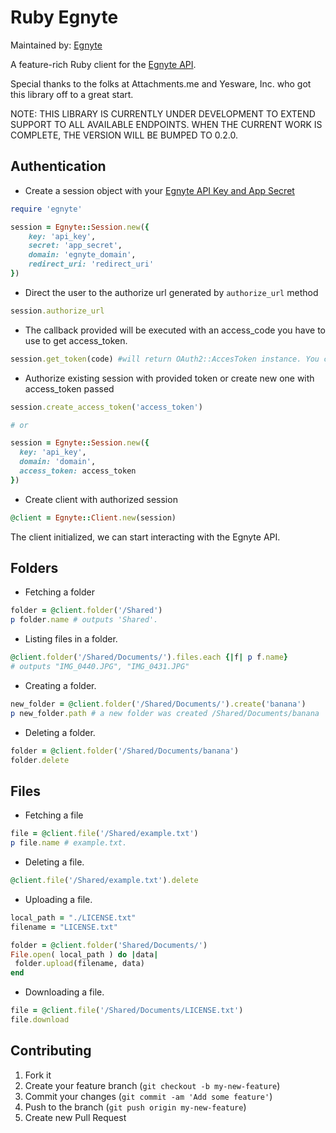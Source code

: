 Ruby Egnyte
===========

Maintained by: [Egnyte](https://www.egnyte.com)

A feature-rich Ruby client for the [Egnyte API](https://developers.egnyte.com/docs).  

Special thanks to the folks at Attachments.me and Yesware, Inc. who got this library off to a great start.

NOTE: THIS LIBRARY IS CURRENTLY UNDER DEVELOPMENT TO EXTEND SUPPORT TO ALL AVAILABLE ENDPOINTS.  WHEN THE CURRENT WORK IS COMPLETE, THE VERSION WILL BE BUMPED TO 0.2.0.

Authentication
--------

* Create a session object with your [Egnyte API Key and App Secret](https://developers.egnyte.com/)

```ruby
require 'egnyte'

session = Egnyte::Session.new({
    key: 'api_key',
    secret: 'app_secret',
    domain: 'egnyte_domain',
    redirect_uri: 'redirect_uri'
})
```

* Direct the user to the authorize url generated by `authorize_url` method

```ruby
session.authorize_url
```

* The callback provided will be executed with an access_code you have to use to get access_token.

```ruby
session.get_token(code) #will return OAuth2::AccesToken instance. You can call `token` method on it to get token string
```

* Authorize existing session with provided token or create new one with access_token passed

```ruby
session.create_access_token('access_token')

# or

session = Egnyte::Session.new({
  key: 'api_key',
  domain: 'domain',
  access_token: access_token
})
```

* Create client with authorized session

```ruby
@client = Egnyte::Client.new(session)
```

The client initialized, we can start interacting with the Egnyte API.

Folders
------

* Fetching a folder

```ruby
folder = @client.folder('/Shared')
p folder.name # outputs 'Shared'.
```

* Listing files in a folder.

```ruby
@client.folder('/Shared/Documents/').files.each {|f| p f.name}
# outputs "IMG_0440.JPG", "IMG_0431.JPG"
```

* Creating a folder.

```ruby
new_folder = @client.folder('/Shared/Documents/').create('banana')
p new_folder.path # a new folder was created /Shared/Documents/banana
```

* Deleting a folder.

```ruby
folder = @client.folder('/Shared/Documents/banana')
folder.delete
```

Files
-----

* Fetching a file

```ruby
file = @client.file('/Shared/example.txt')
p file.name # example.txt.
```

* Deleting a file.

```ruby
@client.file('/Shared/example.txt').delete
```

* Uploading a file.

```ruby
local_path = "./LICENSE.txt"
filename = "LICENSE.txt"

folder = @client.folder('Shared/Documents/')
File.open( local_path ) do |data|
 folder.upload(filename, data)
end
```

* Downloading a file.

```ruby
file = @client.file('/Shared/Documents/LICENSE.txt')
file.download
```

Contributing
-----------

1. Fork it
2. Create your feature branch (`git checkout -b my-new-feature`)
3. Commit your changes (`git commit -am 'Add some feature'`)
4. Push to the branch (`git push origin my-new-feature`)
5. Create new Pull Request
